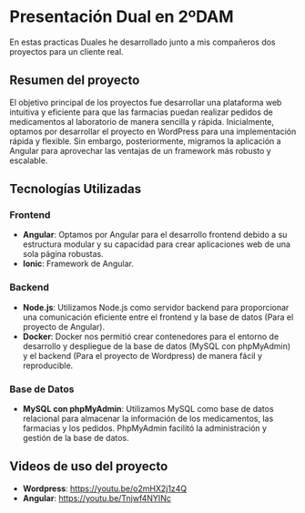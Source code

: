 # Presentación Dual en 2ºDAM 
En estas practicas Duales he desarrollado junto a mis compañeros dos proyectos para un cliente real.

## Resumen del proyecto

El objetivo principal de los proyectos fue desarrollar una plataforma web intuitiva y eficiente para que las farmacias puedan realizar pedidos de medicamentos al laboratorio de manera sencilla y rápida. Inicialmente, optamos por desarrollar el proyecto en WordPress para una implementación rápida y flexible. Sin embargo, posteriormente, migramos la aplicación a Angular para aprovechar las ventajas de un framework más robusto y escalable.

## Tecnologías Utilizadas

### Frontend
- **Angular**: Optamos por Angular para el desarrollo frontend debido a su estructura modular y su capacidad para crear aplicaciones web de una sola página robustas.
- **Ionic**: Framework de Angular.
  
### Backend
- **Node.js**: Utilizamos Node.js como servidor backend para proporcionar una comunicación eficiente entre el frontend y la base de datos (Para el proyecto de Angular).
- **Docker**: Docker nos permitió crear contenedores para el entorno de desarrollo y despliegue de la base de datos (MySQL con phpMyAdmin) y el backend (Para el proyecto de Wordpress) de manera fácil y reproducible.
  
### Base de Datos
- **MySQL con phpMyAdmin**: Utilizamos MySQL como base de datos relacional para almacenar la información de los medicamentos, las farmacias y los pedidos. PhpMyAdmin facilitó la administración y gestión de la base de datos.

## Videos de uso del proyecto
- **Wordpress**: https://youtu.be/o2mHX2j1z4Q
- **Angular**: https://youtu.be/Tnjwf4NYINc

